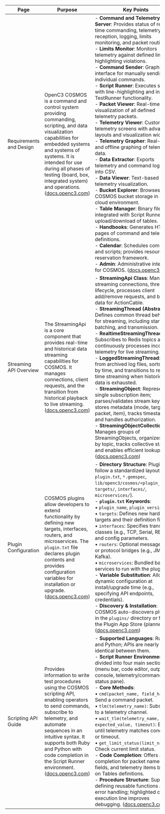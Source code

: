 | Page                    | Purpose                                                                                                                                                                                                                                                                                                  | Key Points                                                                                                                                                                                                                                                                                                                                                                                                                                                                                                                                                                                                                                                                                                                                                                                                                                                                                                                                                                                                                                                                                                                                                                                                                                                                                                                        | Notes                                                                                                                                                                                                                                                                                                                                                                                                                                       |
| ----------------------- | -------------------------------------------------------------------------------------------------------------------------------------------------------------------------------------------------------------------------------------------------------------------------------------------------------- | --------------------------------------------------------------------------------------------------------------------------------------------------------------------------------------------------------------------------------------------------------------------------------------------------------------------------------------------------------------------------------------------------------------------------------------------------------------------------------------------------------------------------------------------------------------------------------------------------------------------------------------------------------------------------------------------------------------------------------------------------------------------------------------------------------------------------------------------------------------------------------------------------------------------------------------------------------------------------------------------------------------------------------------------------------------------------------------------------------------------------------------------------------------------------------------------------------------------------------------------------------------------------------------------------------------------------------- | ------------------------------------------------------------------------------------------------------------------------------------------------------------------------------------------------------------------------------------------------------------------------------------------------------------------------------------------------------------------------------------------------------------------------------------------- |
| Requirements and Design | OpenC3 COSMOS is a command and control system providing commanding, scripting, and data visualization capabilities for embedded systems and systems of systems. It is intended for use during all phases of testing (board, box, integrated system) and operations. ([docs.openc3.com][1])               | - **Command and Telemetry Server**: Provides status of real-time commanding, telemetry reception, logging, limits monitoring, and packet routing. <br> - **Limits Monitor**: Monitors telemetry against defined limits, highlighting violations. <br> - **Command Sender**: Graphical interface for manually sending individual commands. <br> - **Script Runner**: Executes scripts with line-highlighting and includes TestRunner functionality. <br> - **Packet Viewer**: Real-time visualization of all defined telemetry packets. <br> - **Telemetry Viewer**: Custom telemetry screens with advanced layouts and visualization widgets. <br> - **Telemetry Grapher**: Real-time and offline graphing of telemetry data. <br> - **Data Extractor**: Exports telemetry and command log files into CSV. <br> - **Data Viewer**: Text-based telemetry visualization. <br> - **Bucket Explorer**: Browses COSMOS bucket storage in any cloud environment. <br> - **Table Manager**: Binary file editor integrated with Script Runner for upload/download of tables. <br> - **Handbooks**: Generates HTML pages of command and telemetry definitions. <br> - **Calendar**: Schedules commands and scripts; provides resource reservation framework. <br> - **Admin**: Administrative interface for COSMOS. ([docs.openc3.com][1]) | - **Architecture**: As of v5, fully cloud-native and containerized; each microservice runs in its own Docker container. <br> - **Data Store**: Uses Redis to store configuration, current value table, and decommutated data streams. ([docs.openc3.com][1])                                                                                                                                                                                |
| Streaming API Overview  | The StreamingApi is a core component that provides real-time and historical data streaming capabilities for COSMOS. It manages connections, client requests, and the transition from historical playback to live streaming. ([docs.openc3.com][2])                                                       | - **StreamingApi Class**: Manages streaming connections, thread lifecycle, processes client add/remove requests, and batches data for ActionCable. <br> - **StreamingThread (Abstract)**: Defines common thread behavior for streaming, including start/stop, batching, and transmission. <br> - **RealtimeStreamingThread**: Subscribes to Redis topics and continuously processes incoming telemetry for live streaming. <br> - **LoggedStreamingThread**: Reads from archived log files, sorts data by time, and transitions to real-time streaming when historical data is exhausted. <br> - **StreamingObject**: Represents a single subscription item; parses/validates stream keys, stores metadata (mode, target, packet, item), tracks timestamps, and handles authorization. <br> - **StreamingObjectCollection**: Manages groups of StreamingObjects, organizes them by topic, tracks collective state, and enables efficient lookups. ([docs.openc3.com][2])                                                                                                                                                                                                                                                                                                                                                          | - **Backend**: Built on Ruby on Rails; uses Redis Pub/Sub for real-time telemetry topics. <br> - **Websocket**: Clients connect via ActionCable channels for streaming. <br> - **Data Sources**: Supports both live interface streams (via RealtimeStreamingThread) and archived logs (via LoggedStreamingThread). ([docs.openc3.com][2])                                                                                                   |
| Plugin Configuration    | COSMOS plugins allow developers to extend functionality by defining new targets, interfaces, routers, and microservices. The `plugin.txt` file declares plugin contents and provides configuration variables for installation or upgrade. ([docs.openc3.com][3])                                         | - **Directory Structure**: Plugins follow a standardized layout (e.g., `plugin.txt`, `*.gemspec`, `lib/openc3/cosmos/<plugin_name>/`, `targets/`, `interfaces/`, `microservices/`). <br> - **`plugin.txt` Keywords**:    <br>    • `plugin_name`, `plugin_version`    <br>    • `targets`: Defines new hardware targets and their definition files.   <br>    • `interfaces`: Specifies transport classes (e.g., TCP, Serial, REST) and config parameters.   <br>    • `routers`: Optional message bus or protocol bridges (e.g., JMS, Kafka).    <br>    • `microservices`: Bundled backend services to run with the plugin. <br> - **Variable Substitution**: Allows dynamic configuration at install/upgrade time (e.g., specifying API endpoints, credentials). <br> - **Discovery & Installation**: COSMOS auto-discovers plugins in the `plugins/` directory or from the Plugin App Store (planned). ([docs.openc3.com][3])                                                                                                                                                                                                                                                                                                                                                                                                 | - **Code Generators**: Use `openc3.sh cli generate plugin` to scaffold plugin framework; subsequent `generate target` and `generate microservice` commands populate contents. <br> - **License**: Plugins should use AGPLv3 unless restricted to COSMOS Enterprise. <br> - **Configuration Format**: Follows COSMOS file conventions (keywords followed by space-separated parameters; supports ERB for templating). ([docs.openc3.com][3]) |
| Scripting API Guide     | Provides information to write test procedures using the COSMOS scripting API, enabling operators to send commands, subscribe to telemetry, and automate sequences in an intuitive syntax. It supports both Ruby and Python with code completion in the Script Runner environment. ([docs.openc3.com][4]) | - **Supported Languages**: Ruby and Python; APIs are nearly identical between them. <br> - **Script Runner Environment**: GUI divided into four main sections (menu bar, code editor, output console, telemetry/command status pane). <br> - **Core Methods**:     <br>    • `cmd(packet_name, field_hash)`: Send a command packet.   <br>    • `tlm(telemetry_name)`: Subscribe to a telemetry channel.  <br>    • `wait_tlm(telemetry_name, expected_value, timeout)`: Block until telemetry matches condition or timeout. <br>    • `get_limit_status(limit_name)`: Check current limit status. <br> - **Code Completion**: Offers auto-completion for packet names, fields, and telemetry items based on Tables definitions. <br> - **Procedure Structure**: Supports defining reusable functions and error handling; highlighted current execution line improves debugging. ([docs.openc3.com][4])                                                                                                                                                                                                                                                                                                                                                                                                                           | - **Backend**: Powered by Ruby on Rails; scripting API exposed via the JSON API or direct Ruby/Python bindings. <br> - **Dependencies**: Requires proper packet/telemetry definitions in Tables; relies on Redis for real-time data and Rails for API endpoints. <br> - **Script Files**: Standard text files (`.rb` or `.py`), but best authored within Script Runner for syntax checking and immediate feedback. ([docs.openc3.com][4])   |

[1]: https://docs.openc3.com/docs/getting-started/requirements?utm_source=chatgpt.com "Requirements and Design - OpenC3 Docs"
[2]: https://docs.openc3.com/docs/development/streaming-api?utm_source=chatgpt.com "Streaming API - OpenC3 Docs"
[3]: https://docs.openc3.com/docs/configuration/plugins?utm_source=chatgpt.com "Plugins - OpenC3 Docs"
[4]: https://docs.openc3.com/docs/guides/scripting-api?utm_source=chatgpt.com "Scripting API Guide - OpenC3 Docs"
